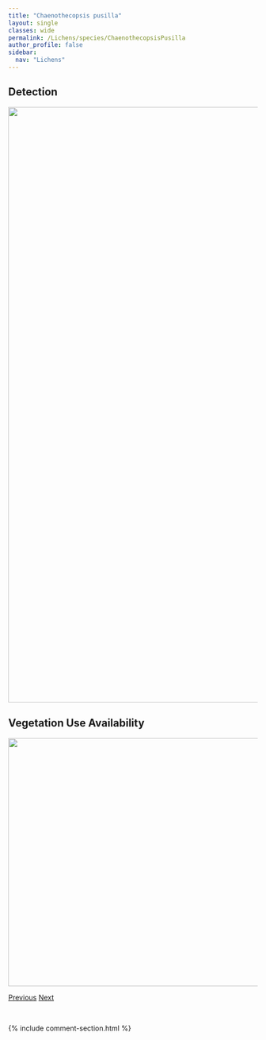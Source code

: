 ```yaml
---
title: "Chaenothecopsis pusilla"
layout: single
classes: wide
permalink: /Lichens/species/ChaenothecopsisPusilla
author_profile: false
sidebar:
  nav: "Lichens"
---
```


<h2>Detection</h2>

<a href="https://drive.google.com/uc?export=view&id=1oUEiJJiWzhm5Uo6mE5vqGHE-rnAOsLxj">
<img src="https://drive.google.com/uc?export=view&id=1oUEiJJiWzhm5Uo6mE5vqGHE-rnAOsLxj" height = "1200" width = "800">
</a>


<h2>Vegetation Use Availability</h2>

<a href="https://drive.google.com/uc?export=view&id=10d3dCKkSZeyCejd1QI5KFm51BlFaKrrb">
<img src="https://drive.google.com/uc?export=view&id=10d3dCKkSZeyCejd1QI5KFm51BlFaKrrb" height = "500" width = "1000">
</a>


<a href="/DevelopmentWebsite/Lichens/species/ChaenothecopsisParasitaster" class="pagination--pager" title="Chaenothecopsis parasitaster">Previous</a> <a href="/DevelopmentWebsite/Lichens/species/ChaenothecopsisPusiola" class="pagination--pager" title="Chaenothecopsis pusiola">Next</a>

<p>&nbsp;</p>

{% include comment-section.html %}
